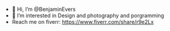 - 👋 Hi, I’m @BenjaminEvers
- 👀 I’m interested in Design and photography and porgramming
- Reach me on fiverr: https://www.fiverr.com/share/r9e2Lx
